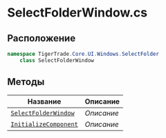 
# SelectFolderWindow.cs
## Расположение
```csharp
namespace TigerTrade.Core.UI.Windows.SelectFolder  
    class SelectFolderWindow
```

## Методы
| Название | Описание |
| --- | --- |
| [`SelectFolderWindow`](./metody/SelectFolderWindow.md) | *Описание* |
| [`InitializeComponent`](./metody/InitializeComponent.md) | *Описание* |
